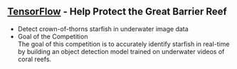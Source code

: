## [TensorFlow](https://www.kaggle.com/c/tensorflow-great-barrier-reef) - Help Protect the Great Barrier Reef
* Detect crown-of-thorns starfish in underwater image data
* Goal of the Competition<br>
The goal of this competition is to accurately identify starfish in real-time by building an object detection model trained on underwater videos of coral reefs.


